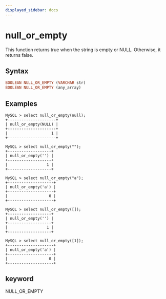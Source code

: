 ```yaml
---
displayed_sidebar: docs
---
```


# null_or_empty



This function returns true when the string is empty or NULL. Otherwise, it returns false.

## Syntax

```Haskell
BOOLEAN NULL_OR_EMPTY (VARCHAR str)
BOOLEAN NULL_OR_EMPTY (any_array)
```

## Examples

```Plain Text
MySQL > select null_or_empty(null);
+---------------------+
| null_or_empty(NULL) |
+---------------------+
|                   1 |
+---------------------+

MySQL > select null_or_empty("");
+-------------------+
| null_or_empty('') |
+-------------------+
|                 1 |
+-------------------+

MySQL > select null_or_empty("a");
+--------------------+
| null_or_empty('a') |
+--------------------+
|                  0 |
+--------------------+

MySQL > select null_or_empty([]);
+-------------------+
| null_or_empty('') |
+-------------------+
|                 1 |
+-------------------+

MySQL > select null_or_empty([1]);
+--------------------+
| null_or_empty('a') |
+--------------------+
|                  0 |
+--------------------+
```

## keyword

NULL_OR_EMPTY
